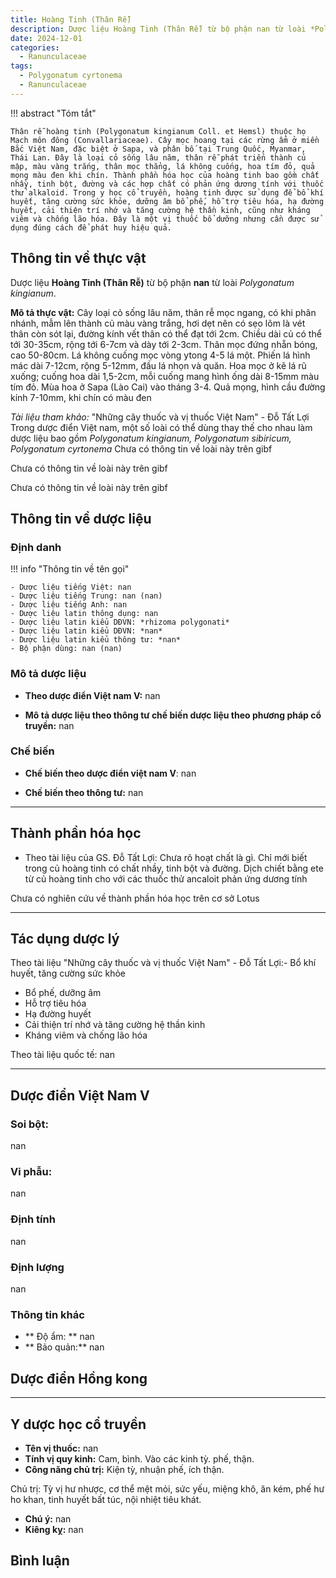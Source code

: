 ```yaml
---
title: Hoàng Tinh (Thân Rễ)
description: Dược liệu Hoàng Tinh (Thân Rễ) từ bộ phận nan từ loài *Polygonatum kingianum*
date: 2024-12-01
categories:
  - Ranunculaceae
tags:
  - Polygonatum cyrtonema
  - Ranunculaceae
---
```

!!! abstract "Tóm tắt"

    Thân rễ hoàng tinh (Polygonatum kingianum Coll. et Hemsl) thuộc họ Mạch môn đông (Convallariaceae). Cây mọc hoang tại các rừng ẩm ở miền Bắc Việt Nam, đặc biệt ở Sapa, và phân bố tại Trung Quốc, Myanmar, Thái Lan. Đây là loại cỏ sống lâu năm, thân rễ phát triển thành củ mập, màu vàng trắng, thân mọc thẳng, lá không cuống, hoa tím đỏ, quả mọng màu đen khi chín. Thành phần hóa học của hoàng tinh bao gồm chất nhầy, tinh bột, đường và các hợp chất có phản ứng dương tính với thuốc thử alkaloid. Trong y học cổ truyền, hoàng tinh được sử dụng để bổ khí huyết, tăng cường sức khỏe, dưỡng âm bổ phế, hỗ trợ tiêu hóa, hạ đường huyết, cải thiện trí nhớ và tăng cường hệ thần kinh, cũng như kháng viêm và chống lão hóa. Đây là một vị thuốc bổ dưỡng nhưng cần được sử dụng đúng cách để phát huy hiệu quả.

## Thông tin về thực vật


Dược liệu **Hoàng Tinh (Thân Rễ)** từ bộ phận **nan** từ loài *Polygonatum kingianum*.

**Mô tả thực vật:** Cây loại cỏ sống lâu năm, thân rễ mọc ngang, có khi phân nhánh, mẫm lên thành củ màu vàng trắng, hơi dẹt nên có sẹo lõm là vét thân còn sót lại, đường kính vết thân có thể đạt tới 2cm. Chiều dài củ có thể tới 30-35cm, rộng tới 6-7cm và dày tới 2-3cm. Thân mọc đứng nhẵn bóng, cao 50-80cm. Lá không cuống mọc vòng ytong 4-5 lá một. Phiến lá hình mác dài 7-12cm, rộng 5-12mm, đầu lá nhọn và quăn. Hoa mọc ở kẽ lá rũ xuống; cuống hoa dài 1,5-2cm, mỗi cuống mang hình ống dài 8-15mm màu tím đỏ. Mùa hoa ở Sapa (Lào Cai) vào tháng 3-4. Quả mọng, hình cầu đường kính 7-10mm, khi chín có màu đen

*Tài liệu tham khảo:* "Những cây thuốc và vị thuốc Việt Nam" - Đỗ Tất Lợi 
Trong dược điển Việt nam, một số loài có thể dùng thay thế cho nhau làm dược liệu bao gồm *Polygonatum kingianum, Polygonatum sibiricum, Polygonatum cyrtonema* 
Chưa có thông tin về loài này trên gibf
 
Chưa có thông tin về loài này trên gibf
 
Chưa có thông tin về loài này trên gibf


## Thông tin về dược liệu 

### Định danh

!!! info "Thông tin về tên gọi"

    - Dược liệu tiếng Việt: nan
    - Dược liệu tiếng Trung: nan (nan)
    - Dược liệu tiếng Anh: nan
    - Dược liệu latin thông dụng: nan
    - Dược liệu latin kiểu DĐVN: *rhizoma polygonati*
    - Dược liệu latin kiểu DĐVN: *nan*
    - Dược liệu latin kiểu thông tư: *nan*
    - Bộ phận dùng: nan (nan)

### Mô tả dược liệu 

- **Theo dược điển Việt nam V:** nan

- **Mô tả dược liệu theo thông tư chế biến dược liệu theo phương pháp cổ truyền:** nan

### Chế biến 

- **Chế biến theo dược điển việt nam V**: nan

- **Chế biến theo thông tư:** nan

--- 

## Thành phần hóa học

- Theo tài liệu của GS. Đỗ Tất Lợi:  Chưa rõ hoạt chất là gì. Chỉ mới biết trong củ hoàng tinh có chất nhầy, tinh bột và đường. Dịch chiết bằng ete từ củ hoàng tinh cho với các thuốc thử ancaloit phản ứng dương tính
    
Chưa có nghiên cứu về thành phần hóa học trên cơ sở Lotus

---

## Tác dụng dược lý

Theo tài liệu "Những cây thuốc và vị thuốc Việt Nam" - Đỗ Tất Lợi:- Bổ khí huyết, tăng cường sức khỏe
- Bổ phế, dưỡng âm
- Hỗ trợ tiêu hóa
- Hạ đường huyết
- Cải thiện trí nhớ và tăng cường hệ thần kinh
- Kháng viêm và chống lão hóa

Theo tài liệu quốc tế: nan

---

## Dược điển Việt Nam V

### Soi bột:

nan

<!-- Hình ảnh soi bột sẽ được tự động chèn vào đây sau -->

### Vi phẫu:

nan

<!-- Hình ảnh vi phẫu sẽ được tự động chèn vào đây sau -->

### Định tính

nan

### Định lượng

nan

### Thông tin khác 

- ** Độ ẩm: ** nan
- ** Bảo quản:** nan

## Dược điển Hồng kong

<!-- PDF sẽ được tự động chèn vào đây sau -->


---

## Y dược học cổ truyền

- **Tên vị thuốc:** nan
- **Tính vị quy kinh:** Cam, bình. Vào các kinh tỳ. phế, thận.
- **Công năng chủ trị:** Kiện tỳ, nhuận phế, ích thận.

Chủ trị: Tỳ vị hư nhược, cơ thể mệt mỏi, sức yếu, miệng khô, ăn kém, phế hư ho khan, tinh huyết bất túc, nội nhiệt tiêu khát.
- **Chú ý:** nan
- **Kiêng kỵ:** nan



## Bình luận

<div id="giscus-container"></div>
<script src="https://giscus.app/client.js"
        data-repo="hoangson0787/CSDL-duoc-lieu"
        data-repo-id="R_kgDONbMRNA"
        data-category="Duoc lieu"
        data-category-id="DIC_kwDONbMRNM4ClklR"
        data-mapping="pathname"
        data-strict="0"
        data-reactions-enabled="1"
        data-emit-metadata="1"
        data-input-position="bottom"
        data-theme="light"
        data-lang="en"
        crossorigin="anonymous"
        async>
</script>

